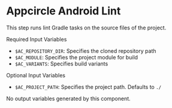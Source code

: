 # Appcircle Android Lint

This step runs lint Gradle tasks on the source files of the project.

Required Input Variables
- `$AC_REPOSITORY_DIR`: Specifies the cloned repository path
- `$AC_MODULE`: Specifies the project module for build
- `$AC_VARIANTS`: Specifies build variants

Optional Input Variables
- `$AC_PROJECT_PATH`: Specifies the project path. Defaults to `./`

No output variables generated by this component.
